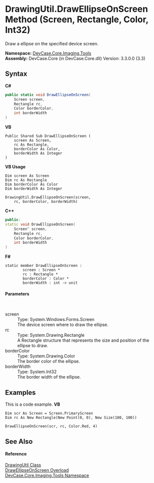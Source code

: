 # DrawingUtil.DrawEllipseOnScreen Method (Screen, Rectangle, Color, Int32)
 

Draw a ellipse on the specified device screen.

**Namespace:**&nbsp;<a href="N_DevCase_Core_Imaging_Tools">DevCase.Core.Imaging.Tools</a><br />**Assembly:**&nbsp;DevCase.Core (in DevCase.Core.dll) Version: 3.3.0.0 (3.3)

## Syntax

**C#**<br />
``` C#
public static void DrawEllipseOnScreen(
	Screen screen,
	Rectangle rc,
	Color borderColor,
	int borderWidth
)
```

**VB**<br />
``` VB
Public Shared Sub DrawEllipseOnScreen ( 
	screen As Screen,
	rc As Rectangle,
	borderColor As Color,
	borderWidth As Integer
)
```

**VB Usage**<br />
``` VB Usage
Dim screen As Screen
Dim rc As Rectangle
Dim borderColor As Color
Dim borderWidth As Integer

DrawingUtil.DrawEllipseOnScreen(screen, 
	rc, borderColor, borderWidth)
```

**C++**<br />
``` C++
public:
static void DrawEllipseOnScreen(
	Screen^ screen, 
	Rectangle rc, 
	Color borderColor, 
	int borderWidth
)
```

**F#**<br />
``` F#
static member DrawEllipseOnScreen : 
        screen : Screen * 
        rc : Rectangle * 
        borderColor : Color * 
        borderWidth : int -> unit 

```


#### Parameters
&nbsp;<dl><dt>screen</dt><dd>Type: System.Windows.Forms.Screen<br />The device screen where to draw the ellipse.</dd><dt>rc</dt><dd>Type: System.Drawing.Rectangle<br />A Rectangle structure that represents the size and position of the ellipse to draw.</dd><dt>borderColor</dt><dd>Type: System.Drawing.Color<br />The border color of the ellipse.</dd><dt>borderWidth</dt><dd>Type: System.Int32<br />The border width of the ellipse.</dd></dl>

## Examples
This is a code example. 
**VB**<br />
``` VB
Dim scr As Screen = Screen.PrimaryScreen
Dim rc As New Rectangle(New Point(0, 0), New Size(100, 100))

DrawEllipseOnScreen(scr, rc, Color.Red, 4)
```


## See Also


#### Reference
<a href="T_DevCase_Core_Imaging_Tools_DrawingUtil">DrawingUtil Class</a><br /><a href="Overload_DevCase_Core_Imaging_Tools_DrawingUtil_DrawEllipseOnScreen">DrawEllipseOnScreen Overload</a><br /><a href="N_DevCase_Core_Imaging_Tools">DevCase.Core.Imaging.Tools Namespace</a><br />